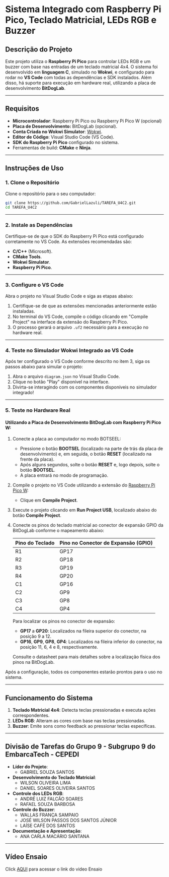# Sistema Integrado com Raspberry Pi Pico, Teclado Matricial, LEDs RGB e Buzzer

## Descrição do Projeto

Este projeto utiliza o **Raspberry Pi Pico** para controlar LEDs RGB e um buzzer com base nas entradas de um teclado matricial 4x4. O sistema foi desenvolvido em **linguagem C**, simulado no **Wokwi**, e configurado para rodar no **VS Code** com todas as dependências e SDK instalados. Além disso, há suporte para execução em hardware real, utilizando a placa de desenvolvimento **BitDogLab**.

---

## Requisitos

- **Microcontrolador**: Raspberry Pi Pico ou Raspberry Pi Pico W (opcional)
- **Placa de Desenvolvimento:** BitDogLab (opcional).
- **Conta Criada no Wokwi Simulator**: [Wokwi](https://wokwi.com/).
- **Editor de Código**: Visual Studio Code (VS Code).
- **SDK do Raspberry Pi Pico** configurado no sistema.
- Ferramentas de build: **CMake** e **Ninja**.

---

## Instruções de Uso

### 1. Clone o Repositório

Clone o repositório para o seu computador:
```bash
git clone https://github.com/GabrielLazuli/TAREFA_U4C2.git
cd TAREFA_U4C2
```
---

### 2. Instale as Dependências

Certifique-se de que o SDK do Raspberry Pi Pico está configurado corretamente no VS Code. As extensões recomendadas são:

- **C/C++** (Microsoft).
- **CMake Tools**.
- **Wokwi Simulator**.
- **Raspberry Pi Pico**.

---

### 3. Configure o VS Code

Abra o projeto no Visual Studio Code e siga as etapas abaixo:

1. Certifique-se de que as extensões mencionadas anteriormente estão instaladas.
2. No terminal do VS Code, compile o código clicando em "Compile Project" na interface da extensão do Raspberry Pi Pico.
3. O processo gerará o arquivo `.uf2` necessário para a execução no hardware real.

---

### 4. Teste no Simulador Wokwi Integrado ao VS Code

Após ter configurado o VS Code conforme descrito no item 3, siga os passos abaixo para simular o projeto:

1. Abra o arquivo `diagram.json` no Visual Studio Code.
2. Clique no botão "Play" disponível na interface.
3. Divirta-se interagindo com os componentes disponíveis no simulador integrado!

---

### 5. Teste no Hardware Real

#### Utilizando a Placa de Desenvolvimento BitDogLab com Raspberry Pi Pico W:

1. Conecte a placa ao computador no modo BOTSEEL:
   - Pressione o botão **BOOTSEL** (localizado na parte de trás da placa de desenvolvimento) e, em seguida, o botão **RESET** (localizado na frente da placa).
   - Após alguns segundos, solte o botão **RESET** e, logo depois, solte o botão **BOOTSEL**.
   - A placa entrará no modo de programação.

2. Compile o projeto no VS Code utilizando a extensão do [Raspberry Pi Pico W](https://marketplace.visualstudio.com/items?itemName=raspberry-pi.raspberry-pi-pico):
   - Clique em **Compile Project**.

3. Execute o projeto clicando em **Run Project USB**, localizado abaixo do botão **Compile Project**.

4. Conecte os pinos do teclado matricial ao conector de expansão GPIO da BitDogLab conforme o mapeamento abaixo:

   | **Pino do Teclado** | **Pino no Conector de Expansão (GPIO)** |
   |---------------------|----------------------------------------|
   | R1                 | GP17                                   |
   | R2                 | GP18                                   |
   | R3                 | GP19                                   |
   | R4                 | GP20                                   |
   | C1                 | GP16                                   |
   | C2                 | GP9                                    |
   | C3                 | GP8                                    |
   | C4                 | GP4                                    |

   Para localizar os pinos no conector de expansão:
   - **GP17** a **GP20**: Localizados na fileira superior do conector, na posição 9 a 12.
   - **GP16**, **GP9**, **GP8**, **GP4**: Localizados na fileira inferior do conector, na posição 11, 6, 4 e 8, respectivamente.

   Consulte o datasheet para mais detalhes sobre a localização física dos pinos na BitDogLab.

Após a configuração, todos os componentes estarão prontos para o uso no sistema.

---

## Funcionamento do Sistema

1. **Teclado Matricial 4x4**: Detecta teclas pressionadas e executa ações correspondentes.
2. **LEDs RGB**: Alteram as cores com base nas teclas pressionadas.
3. **Buzzer**: Emite sons como feedback ao pressionar teclas específicas.

---

## Divisão de Tarefas do Grupo 9 - Subgrupo 9 do EmbarcaTech - CEPEDI 

- **Líder do Projeto**:
  - GABRIEL SOUZA SANTOS
- **Desenvolvimento do Teclado Matricial**:
  - WILSON OLIVEIRA LIMA
  - DANIEL SOARES OLIVEIRA SANTOS
- **Controle dos LEDs RGB**:
  - ANDRÉ LUIZ FALCÃO SOARES
  - RAFAEL SOUZA BARBOSA
- **Controle do Buzzer**:
  - WALLAS FRANÇA SAMPAIO
  - JOSÉ WILSON PASSOS DOS SANTOS JÚNIOR
  - LAÍSE CAFÉ DOS SANTOS
- **Documentação e Apresentação**:
  - ANA CARLA MACÁRIO SANTANA

---

## Vídeo Ensaio

Click [AQUI](https://drive.google.com/file/d/1PkaOvecI3rAVzYbiUcZbvl089Nhzlw1m/view?usp=sharing) para acessar o link do video Ensaio

